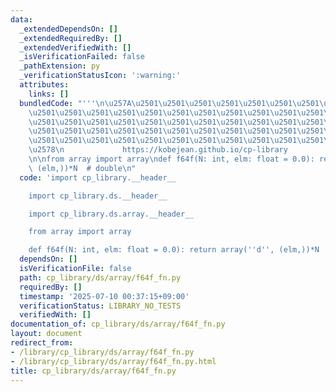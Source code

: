 ```yaml
---
data:
  _extendedDependsOn: []
  _extendedRequiredBy: []
  _extendedVerifiedWith: []
  _isVerificationFailed: false
  _pathExtension: py
  _verificationStatusIcon: ':warning:'
  attributes:
    links: []
  bundledCode: "'''\n\u257A\u2501\u2501\u2501\u2501\u2501\u2501\u2501\u2501\u2501\u2501\
    \u2501\u2501\u2501\u2501\u2501\u2501\u2501\u2501\u2501\u2501\u2501\u2501\u2501\
    \u2501\u2501\u2501\u2501\u2501\u2501\u2501\u2501\u2501\u2501\u2501\u2501\u2501\
    \u2501\u2501\u2501\u2501\u2501\u2501\u2501\u2501\u2501\u2501\u2501\u2501\u2501\
    \u2501\u2501\u2501\u2501\u2501\u2501\u2501\u2501\u2501\u2501\u2501\u2501\u2501\
    \u2578\n             https://kobejean.github.io/cp-library               \n'''\n\
    \n\nfrom array import array\ndef f64f(N: int, elm: float = 0.0): return array('d',\
    \ (elm,))*N  # double\n"
  code: 'import cp_library.__header__

    import cp_library.ds.__header__

    import cp_library.ds.array.__header__

    from array import array

    def f64f(N: int, elm: float = 0.0): return array(''d'', (elm,))*N  # double'
  dependsOn: []
  isVerificationFile: false
  path: cp_library/ds/array/f64f_fn.py
  requiredBy: []
  timestamp: '2025-07-10 00:37:15+09:00'
  verificationStatus: LIBRARY_NO_TESTS
  verifiedWith: []
documentation_of: cp_library/ds/array/f64f_fn.py
layout: document
redirect_from:
- /library/cp_library/ds/array/f64f_fn.py
- /library/cp_library/ds/array/f64f_fn.py.html
title: cp_library/ds/array/f64f_fn.py
---
```

